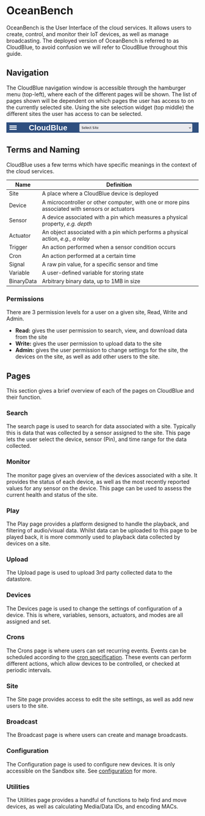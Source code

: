 # OceanBench

OceanBench is the User Interface of the cloud services. It allows users to create, control, and monitor their IoT devices, as well as manage broadcasting. The deployed version of OceanBench is referred to as CloudBlue, to avoid confusion we will refer to CloudBlue throughout this guide.

## Navigation

The CloudBlue navigation window is accessible through the hamburger menu (top-left), where each of the different pages will be shown. The list of pages shown will be dependent on which pages the user has access to on the currently selected site. Using the site selection widget (top middle) the different sites the user has access to can be selected.

![Site Selection (public)](../images/bench-site-select.png)

## Terms and Naming

CloudBlue uses a few terms which have specific meanings in the context of the cloud services.

|Name|Definition|
|---|---|
|Site| A place where a CloudBlue device is deployed|
|Device| A microcontroller or other computer, with one or more pins associated with sensors or actuators|
|Sensor| A device associated with a pin which measures a physical property, _e.g. depth_|
|Actuator| An object associated with a pin which performs a physical action, _e.g., a relay_|
|Trigger| An action performed when a sensor condition occurs|
|Cron| An action performed at a certain time|
|Signal| A raw pin value, for a specific sensor and time|
|Variable| A user-defined variable for storing state|
|BinaryData| Arbitrary binary data, up to 1MB in size|

### Permissions

There are 3 permission levels for a user on a given site, Read, Write and Admin.

- **Read:** gives the user permission to search, view, and download data from the site
- **Write:** gives the user permission to upload data to the site
- **Admin:** gives the user permission to change settings for the site, the devices on the site, as well
  as add other users to the site.

## Pages

This section gives a brief overview of each of the pages on CloudBlue and their function.

### Search

The search page is used to search for data associated with a site. Typically this is data that was collected by a sensor assigned to the site. This page lets the user select the device, sensor (Pin), and time range for the data collected.

### Monitor

The monitor page gives an overview of the devices associated with a site. It provides the status of each device, as well as the most recently reported values for any sensor on the device. This page can be used to assess the current health and status of the site.

### Play

The Play page provides a platform designed to handle the playback, and filtering of audio/visual data. Whilst data can be uploaded to this page to be played back, it is more commonly used to playback data collected by devices on a site.

### Upload

The Upload page is used to upload 3rd party collected data to the datastore.

### Devices

The Devices page is used to change the settings of configuration of a device. This is where, variables, sensors, actuators, and modes are all assigned and set.

### Crons

The Crons page is where users can set recurring events. Events can be scheduled according to the [cron specification](https://www.ibm.com/docs/en/db2-as-a-service?topic=task-unix-cron-format). These events can perform different actions, which allow devices to be controlled, or checked at periodic intervals.

### Site

The Site page provides access to edit the site settings, as well as add new users to the site.

### Broadcast

The Broadcast page is where users can create and manage broadcasts.

### Configuration

The Configuration page is used to configure new devices. It is only accessible on the Sandbox site. See [configuration](/oceanbench/device-configuration) for more.

### Utilities

The Utilities page provides a handful of functions to help find and move devices, as well as calculating Media/Data IDs, and encoding MACs.

